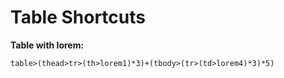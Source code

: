 # Table Shortcuts #

**Table with lorem:**

```
table>(thead>tr>(th>lorem1)*3)+(tbody>(tr>(td>lorem4)*3)*5)
```
